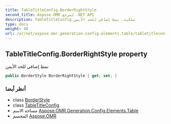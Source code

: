 ```yaml
---
title: TableTitleConfig.BorderRightStyle
second_title: Aspose.OMR لمرجع .NET API
description: TableTitleConfig ملكية. نمط إضافي للحد الأيمن
type: docs
weight: 40
url: /ar/net/aspose.omr.generation.config.elements.table/tabletitleconfig/borderrightstyle/
---
```

## TableTitleConfig.BorderRightStyle property

نمط إضافي للحد الأيمن

```csharp
public BorderStyle BorderRightStyle { get; set; }
```

### أنظر أيضا

* class [BorderStyle](../../../aspose.omr.generation.config/borderstyle/)
* class [TableTitleConfig](../)
* مساحة الاسم [Aspose.OMR.Generation.Config.Elements.Table](../../tabletitleconfig/)
* المجسم [Aspose.OMR](../../../)


